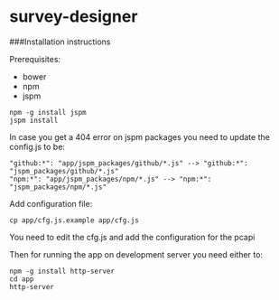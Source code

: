 # survey-designer


###Installation instructions

Prerequisites:
- bower
- npm
- jspm

```
npm -g install jspm
jspm install
```
In case you get a 404 error on jspm packages you need to update the config.js to be:

```
"github:*": "app/jspm_packages/github/*.js" --> "github:*": "jspm_packages/github/*.js" 
"npm:*": "app/jspm_packages/npm/*.js" --> "npm:*": "jspm_packages/npm/*.js"
```

Add configuration file:
```
cp app/cfg.js.example app/cfg.js
```
You need to edit the cfg.js and add the configuration for the pcapi


Then for running the app on development server you need either to:

```
npm -g install http-server
cd app
http-server
```
